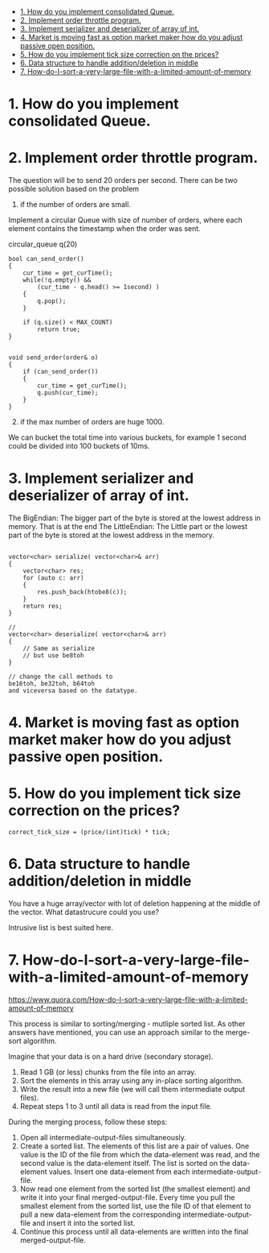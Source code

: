 - [1. How do you implement consolidated Queue.](#1-how-do-you-implement-consolidated-queue)
- [2. Implement order throttle program.](#2-implement-order-throttle-program)
- [3. Implement serializer and deserializer of array of int.](#3-implement-serializer-and-deserializer-of-array-of-int)
- [4. Market is moving fast as option market maker how do you adjust passive open position.](#4-market-is-moving-fast-as-option-market-maker-how-do-you-adjust-passive-open-position)
- [5. How do you implement tick size correction on the prices?](#5-how-do-you-implement-tick-size-correction-on-the-prices)
- [6. Data structure to handle addition/deletion in middle](#6-data-structure-to-handle-additiondeletion-in-middle)
- [7. How-do-I-sort-a-very-large-file-with-a-limited-amount-of-memory](#7-how-do-i-sort-a-very-large-file-with-a-limited-amount-of-memory)



# 1. How do you implement consolidated Queue.


# 2. Implement order throttle program. 
The question will be to send 20 orders per second.
There can be two possible solution based on the problem 
1. if the number of orders are small. 

Implement a circular Queue with size of number of orders, where each element contains the timestamp when the order was sent.

circular_queue<int> q(20)

```
bool can_send_order()
{
    cur_time = get_curTime();
    while(!q.empty() &&
        (cur_time - q.head() >= 1second) )
    {
        q.pop();
    }
    
    if (q.size() < MAX_COUNT)
        return true;
}


void send_order(order& o)
{
    if (can_send_order())
    {
        cur_time = get_curTime();
        q.push(cur_time);
    }
}
```

2. if the max number of orders are huge 1000.

We can bucket the total time into various buckets, for example 1 second could be divided into 100 buckets of 10ms.


# 3. Implement serializer and deserializer of array of int.

The BigEndian: The bigger part of the byte is stored at the lowest address in memory. That is at the end
The LittleEndian: The Little part or the lowest part of the byte is stored at the lowest address in the memory.





```

vector<char> serialize( vector<char>& arr)
{
    vector<char> res;
    for (auto c: arr)
    {
        res.push_back(htobe8(c));
    }
    return res;
}

//
vector<char> deserialize( vector<char>& arr)
{
    // Same as serialize 
    // but use be8toh
}

// change the call methods to
be16toh, be32toh, b64toh
and viceversa based on the datatype. 

```

# 4. Market is moving fast as option market maker how do you adjust passive open position.


# 5. How do you implement tick size correction on the prices?


```
correct_tick_size = (price/(int)tick) * tick;
```

# 6. Data structure to handle addition/deletion in middle
You have a huge array/vector with lot of deletion happening at the middle of the vector. What datastrucure could you use?

Intrusive list is best suited here.

# 7. How-do-I-sort-a-very-large-file-with-a-limited-amount-of-memory

https://www.quora.com/How-do-I-sort-a-very-large-file-with-a-limited-amount-of-memory


This process is similar to sorting/merging - mutliple sorted list.
As other answers have mentioned, you can use an approach similar to the merge-sort algorithm.

Imagine that your data is on a hard drive (secondary storage).

1. Read 1 GB (or less) chunks from the file into an array.
2. Sort the elements in this array using any in-place sorting algorithm.
3. Write the result into a new file (we will call them intermediate output files).
4. Repeat steps 1 to 3 until all data is read from the input file.

During the merging process, follow these steps:

1. Open all intermediate-output-files simultaneously.
2. Create a sorted list. The elements of this list are a pair of values. One value is the ID of the file from which the data-element was read, and the second value is the data-element itself. The list is sorted on the data-element values. Insert one data-element from each intermediate-output-file.
3. Now read one element from the sorted list (the smallest element) and write it into your final merged-output-file.
Every time you pull the smallest element from the sorted list, use the file ID of that element to pull a new data-element from the corresponding intermediate-output-file and insert it into the sorted list.
4. Continue this process until all data-elements are written into the final merged-output-file.



